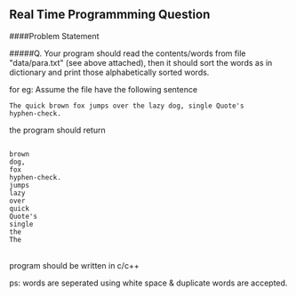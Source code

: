 Real Time Programmming Question
----------------------------

####Problem Statement

#####Q. Your program should read the contents/words from file "data/para.txt" (see above attached), then it should sort the words as in dictionary and print those alphabetically sorted words.
</p></p>
for eg: Assume the file have the following sentence

<code>The quick brown fox jumps over the lazy dog, single Quote's hyphen-check. </code>

the program should return </br>

<code>
brown
dog,
fox
hyphen-check.
jumps
lazy
over
quick
Quote's
single
the
The
</code>
</br>

program should be written in c/c++

ps: words are seperated using white space & duplicate words are accepted.

